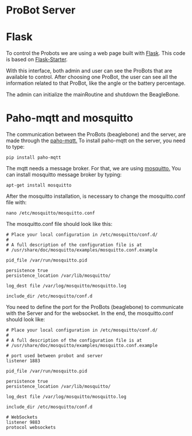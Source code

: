 # ProBot Server

# Flask
To control the Probots we are using a web page built with [Flask](http://flask.pocoo.org/). This code is based on [Flask-Starter](https://github.com/samgclarke/flask-starter).

With this interface, both admin and user can see the ProBots that are available to control. After choosing one ProBot, the user can see all the information related to that ProBot, like the angle or the battery percentage.

The admin can initialize the mainRoutine and shutdown the BeagleBone.

# Paho-mqtt and mosquitto
The communication between the ProBots (beaglebone) and the server, are made through the [paho-mqtt.](http://www.eclipse.org/paho/) To install paho-mqtt on the server, you need to type:
	
	pip install paho-mqtt

The mqtt needs a message broker. For that, we are using [mosquitto.](https://mosquitto.org/) You can install mosquitto message broker by typing:
	
	apt-get install mosquitto
	
After the mosquitto installation, is necessary to change the mosquitto.conf file with:
	
	nano /etc/mosquitto/mosquitto.conf

The mosquitto.conf file should look like this:
	
	# Place your local configuration in /etc/mosquitto/conf.d/
	#
	# A full description of the configuration file is at
	# /usr/share/doc/mosquitto/examples/mosquitto.conf.example

	pid_file /var/run/mosquitto.pid

	persistence true
	persistence_location /var/lib/mosquitto/

	log_dest file /var/log/mosquitto/mosquitto.log

	include_dir /etc/mosquitto/conf.d

You need to define the port for the ProBots (beaglebone) to communicate with the Server and for the websocket. In the end, the mosquitto.conf should look like:

	# Place your local configuration in /etc/mosquitto/conf.d/
	#
	# A full description of the configuration file is at
	# /usr/share/doc/mosquitto/examples/mosquitto.conf.example
	
	# port used between probot and server
	listener 1883 

	pid_file /var/run/mosquitto.pid

	persistence true
	persistence_location /var/lib/mosquitto/

	log_dest file /var/log/mosquitto/mosquitto.log

	include_dir /etc/mosquitto/conf.d	
	
	# WebSockets
	listener 9883
	protocol websockets


	
